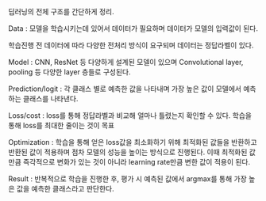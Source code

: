딥러닝의 전체 구조를 간단하게 정리.

Data : 모델을 학습시키는데 있어서 데이터가 필요하며 데이터가 모델의 입력값이 된다.

학습진행 전 데이터에 따라 다양한 전처리 방식이 요구되며 데이터는 정답라벨이 있다.

Model : CNN, ResNet 등 다양하게 설계된 모델이 있으며 Convolutional layer, pooling 등 다양한 layer 층들로 구성된다.

Prediction/logit : 각 클래스 별로 예측한 값을 나타내며 가장 높은 값이 모델에서 예측하는 클래스를 나타낸다.

Loss/cost : loss를 통해 정답라벨과 비교해 얼마나 틀렸는지 확인할 수 있다. 학습을 통해 loss를 최대한 줄이는 것이 목표

Optimization : 학습을 통해 얻은 loss값을 최소화하기 위해 최적화된 값들을 반환하고 반환된 값이 적용하며 점차 모델의 성능을 높이는 방식으로 진행된다.  이때 최적화된 값만큼 즉각적으로 변화가 있는 것이 아니라 learning rate만큼 변한 값이 적용이 된다.

Result : 반복적으로 학습을 진행한 후, 평가 시 예측된 값에서 argmax를 통해 가장 높은 값을 예측한 클래스라고 판단한다.

